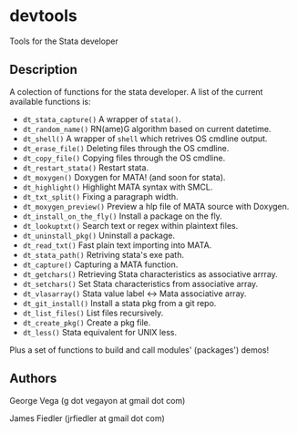 # devtools
Tools for the Stata developer

## Description
A colection of functions for the stata developer. A list of the current
available functions is:

* `dt_stata_capture()` A wrapper of `stata()`.
* `dt_random_name()` RN(ame)G algorithm based on current datetime.
* `dt_shell()` A wrapper of `shell` which retrives OS cmdline output.
* `dt_erase_file()` Deleting files through the OS cmdline.
* `dt_copy_file()` Copying files through the OS cmdline.
* `dt_restart_stata()` Restart stata.
* `dt_moxygen()` Doxygen for MATA! (and soon for stata).
* `dt_highlight()` Highlight MATA syntax with SMCL.
* `dt_txt_split()` Fixing a paragraph width.
* `dt_moxygen_preview()` Preview a hlp file of MATA source with Doxygen.
* `dt_install_on_the_fly()` Install a package on the fly.
* `dt_lookuptxt()` Search text or regex within plaintext files.
* `dt_uninstall_pkg()` Uninstall a package.
* `dt_read_txt()` Fast plain text importing into MATA.
* `dt_stata_path()` Retriving stata's exe path.
* `dt_capture()` Capturing a MATA function.
* `dt_getchars()` Retrieving Stata characteristics as associative arrray.
* `dt_setchars()` Set Stata characteristics from associative array.
* `dt_vlasarray()` Stata value label <-> Mata associative array.
* `dt_git_install()` Install a stata pkg from a git repo.
* `dt_list_files()` List files recursively.
* `dt_create_pkg()` Create a pkg file.
* `dt_less()` Stata equivalent for UNIX less.

Plus a set of functions to build and call modules' (packages') demos!

## Authors
George Vega (g dot vegayon at gmail dot com)

James Fiedler (jrfiedler at gmail dot com)

